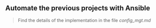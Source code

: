 ## Automate the previous projects with Ansible

> Find the details of the implementation in the file *config_mgt.md*
